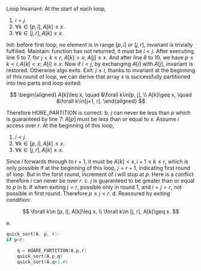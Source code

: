 Loop Invariant: At the start of each loop, 
1. $i < j$.
2. $\forall k\in [p,i],A[k]\leq x$.
3. $\forall k\in [j,r], A[k]\geq x$.

Init: before first loop, no element is in range $[p, i]$ or $[j, r]$, invariant is trivially fulfilled.
Maintain: function has not returned, it must be $i < j$. After executing line 5 to 7, for $j < k\leq r$, $A[k]>x$; $A[j]\leq x$. And after line 8 to 10, we have $p \leq k < i, A[k] < x$; $A[i]\geq x$. Now if $i < j$, by exchanging $A[i]$ with $A[j]$, invariant is restored. Otherwise algo exits.
Exit: $j\leq i$, thanks to invariant at the beginning of this round of loop, we can derive that array $x$ is successfully partitioned into two parts and loop exited:

$$
\begin{aligned}
A[k]\leq x, \quad &\forall k\in[p, j], \\
A[k]\geq x, \quad &\forall k\in[j+1, r].
\end{aligned}
$$

Therefore HORE_PARTITION is correct.
b.
$j$ can never be less than $p$ which is guaranteed by line 7: $A[p]$ must be less than or equal to $x$.
Assume $i$ access over $r$. At the beginning of this loop, 
1. $i < j$.
2. $\forall k\in [p,i],A[k]\leq x$.
3. $\forall k\in [j,r], A[k]\geq x$.

Since $i$ forwards through to $r+1$, it must be $A[k] < x, i+1\leq k\leq r$, 
which is only possible if at the beginning of this loop, $j=r+1$, indicating first round of loop. But in the forst round, increment of $i$ will stop at $p$. Here is a conflict therefore $i$ can never be over $r$.
c.
$j$ is guaranteed to be greater than or equal to $p$ in b. If when exiting $j=r$, possible only in round 1, and $i=j=r$, not possible in first round. Therefore $p\leq j < r$.
d.
Reassured by exiting condition: 

$$
\forall k\in [p, i], A[k]\leq x, \\
\forall k\in [j, r], A[k]\geq x.
$$

e.
```C++
quick_sort(A, p, r):
if p<r:

    q = HOARE_PARTITION(A,p,r)
    quick_sort(A,p,q)
    quick_sort(A,q+1,r)

```

